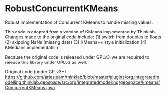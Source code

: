 # RobustConcurrentKMeans

Robust implementation of Concurrent KMeans to handle missing values.

This code is adapted from a version of KMeans implemented by Thinklab. Changes made to the original code include:
(1) switch from doubles to floats
(2) skipping NaNs (missing data)
(3) KMeans++ style initialization
(4) KMedians implementation

Because the original code is released under GPLv3, we are required to release this library under GPLv3 as well.

Original code (under GPLv3+)
https://github.com/ariesteam/thinklab/blob/master/plugins/org.integratedmodelling.thinklab.geospace/src/org/integratedmodelling/geospace/kmeans/ConcurrentKMeans.java
